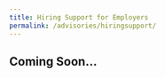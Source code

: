 ```yaml
---
title: Hiring Support for Employers
permalink: /advisories/hiringsupport/
---
```


## **Coming Soon...**
